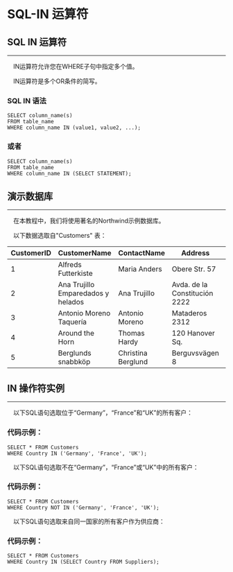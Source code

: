 # SQL-IN 运算符



## SQL IN 运算符

------

　IN运算符允许您在WHERE子句中指定多个值。

　IN运算符是多个OR条件的简写。

### SQL IN 语法

```
SELECT column_name(s)
FROM table_name
WHERE column_name IN (value1, value2, ...);
```

### 或者

```
SELECT column_name(s)
FROM table_name
WHERE column_name IN (SELECT STATEMENT);
```



## 演示数据库

------

　在本教程中，我们将使用著名的Northwind示例数据库。

　以下数据选取自"Customers" 表：

| CustomerID | CustomerName                       | ContactName        | Address                       | City        | PostalCode | Country |
| ---------- | ---------------------------------- | ------------------ | ----------------------------- | ----------- | ---------- | ------- |
| 1          | Alfreds Futterkiste                | Maria Anders       | Obere Str. 57                 | Berlin      | 12209      | Germany |
| 2          | Ana Trujillo Emparedados y helados | Ana Trujillo       | Avda. de la Constitución 2222 | México D.F. | 05021      | Mexico  |
| 3          | Antonio Moreno Taquería            | Antonio Moreno     | Mataderos 2312                | México D.F. | 05023      | Mexico  |
| 4          | Around the Horn                    | Thomas Hardy       | 120 Hanover Sq.               | London      | WA1 1DP    | UK      |
| 5          | Berglunds snabbköp                 | Christina Berglund | Berguvsvägen 8                | Luleå       | S-958 22   | Sweden  |



## IN 操作符实例

------

　以下SQL语句选取位于“Germany”，“France”和“UK”的所有客户：

### 代码示例：

```
SELECT * FROM Customers
WHERE Country IN ('Germany', 'France', 'UK');
```

　以下SQL语句选取不在“Germany”，“France”或“UK”中的所有客户：

### 代码示例：

```
SELECT * FROM Customers
WHERE Country NOT IN ('Germany', 'France', 'UK');
```

　以下SQL语句选取来自同一国家的所有客户作为供应商：

### 代码示例：

```
SELECT * FROM Customers
WHERE Country IN (SELECT Country FROM Suppliers);
```

